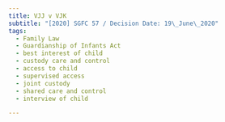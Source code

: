 ```yaml
---
title: VJJ v VJK
subtitle: "[2020] SGFC 57 / Decision Date: 19\_June\_2020"
tags:
  - Family Law
  - Guardianship of Infants Act
  - best interest of child
  - custody care and control
  - access to child
  - supervised access
  - joint custody
  - shared care and control
  - interview of child

---
```

